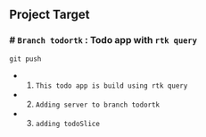 ## Project Target

### # `Branch todortk` : Todo app with `rtk query`

`git push`

- 1.  `This todo app is build using rtk query`
- 2.  `Adding server to branch todortk`
- 3.  `adding todoSlice`
